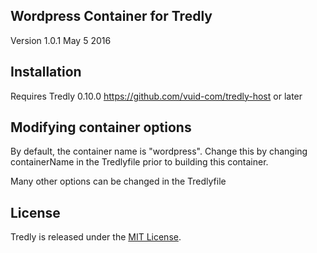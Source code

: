 ## Wordpress Container for Tredly

Version 1.0.1 May 5 2016

## Installation

Requires Tredly 0.10.0 <https://github.com/vuid-com/tredly-host> or later

## Modifying container options

By default, the container name is "wordpress". Change this by changing containerName in the Tredlyfile prior to building this container.

Many other options can be changed in the Tredlyfile

## License

Tredly is released under the [MIT License](http://www.opensource.org/licenses/MIT).
